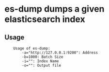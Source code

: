 # es-dump dumps a given elasticsearch index

## Usage

		Usage of es-dump:
			-a="http://127.0.0.1:9200": Address
			-b=1000: Batch Size
			-i="": Index Name
			-o="": Output file

